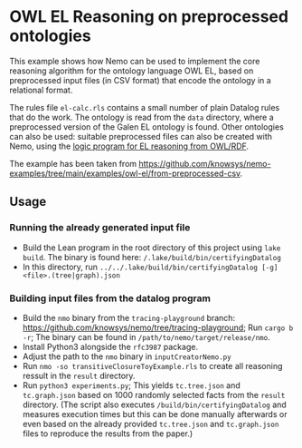 # OWL EL Reasoning on preprocessed ontologies

This example shows how Nemo can be used to implement the core reasoning algorithm for the ontology language OWL EL,
based on preprocessed input files (in CSV format) that encode the ontology in a relational format.

The rules file `el-calc.rls` contains a small number of plain Datalog rules that do the work.
The ontology is read from the `data` directory, where a preprocessed version of the Galen EL ontology is found.
Other ontologies can also be used: suitable preprocessed files can also be created with Nemo, using the 
[logic program for EL reasoning from OWL/RDF](https://github.com/knowsys/nemo-examples/tree/main/examples/owl-el/from-owl-rdf).

The example has been taken from <https://github.com/knowsys/nemo-examples/tree/main/examples/owl-el/from-preprocessed-csv>.

## Usage

### Running the already generated input file 

- Build the Lean program in the root directory of this project using `lake build`. The binary is found here: `/.lake/build/bin/certifyingDatalog`
- In this directory, run `../../.lake/build/bin/certifyingDatalog [-g] <file>.(tree|graph).json`

### Building input files from the datalog program 

- Build the `nmo` binary from the `tracing-playground` branch: <https://github.com/knowsys/nemo/tree/tracing-playground>; Run `cargo b -r`; The binary can be found in `/path/to/nemo/target/release/nmo`.
- Install Python3 alongside the `rfc3987` package.
- Adjust the path to the `nmo` binary in `inputCreatorNemo.py`
- Run `nmo -so transitiveClosureToyExample.rls` to create all reasoning ressult in the `result` directory.
- Run `python3 experiments.py`; This yields `tc.tree.json` and `tc.graph.json` based on 1000 randomly selected facts from the `result` directory. (The script also executes `/build/bin/certifyingDatalog` and measures execution times but this can be done manually afterwards or even based on the already provided `tc.tree.json` and `tc.graph.json` files to reproduce the results from the paper.)

